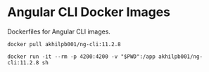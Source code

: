 # Angular CLI Docker Images
Dockerfiles for Angular CLI images.


```
docker pull akhilpb001/ng-cli:11.2.8
```

```
docker run -it --rm -p 4200:4200 -v "$PWD":/app akhilpb001/ng-cli:11.2.8 sh
```
